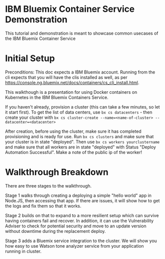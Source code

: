 # IBM Bluemix Container Service Demonstration

This tutorial and demonstration is meant to showcase common usecases of the IBM Bluemix Container Service

# Initial Setup

Preconditions:  This doc expects a IBM Bluemix account.  Running from the cli expects that you will have the clis installed as well, as per https://console.ng.bluemix.net/docs/containers/cs_cli_install.html.

This walkthough is a presentation for using Docker containers on Kubernetes in the IBM Bluemix Containers Service.


If you haven't already, provision a cluster (this can take a few minutes, so let it start first). To get the list of data centers, use `bx cs datacenters` - then create your cluster with `bx cs cluster-create --name=<name-of-cluster> --datacenter=<datacenter>`

After creation, before using the cluster, make sure it has completed provisioning and is ready for use. Run `bx cs clusters` and make sure that your cluster is in state "deployed".  Then use `bx cs workers yourclustername` and make sure that all workers are in state "deployed" with Status "Deploy Automation Successful".  Make a note of the public ip of the worker!

# Walkthrough Breakdown

There are three stages to the walkthrough.

Stage 1 walks through creating a deploying a simple "hello world" app in Node.JS, then accessing that app.  If there are issues, it will show how to get the logs and fix them so that it works.

Stage 2 builds on that to expand to a more resilient setup which can survive having containers fail and recover.  In addition, it can use the Vulnerability Adviser to check for potential security and move to an update version without downtime during the replacement deploy.

Stage 3 adds a Bluemix service integration to the cluster. We will show you how easy to use Watson tone analyzer service from your application running in cluster.
